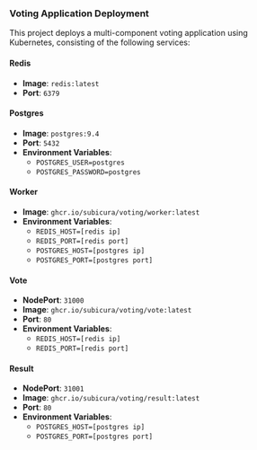 ### Voting Application Deployment

This project deploys a multi-component voting application using Kubernetes, consisting of the following services:

#### **Redis**  
- **Image**: `redis:latest`  
- **Port**: `6379`  

#### **Postgres**  
- **Image**: `postgres:9.4`  
- **Port**: `5432`  
- **Environment Variables**:  
  - `POSTGRES_USER=postgres`  
  - `POSTGRES_PASSWORD=postgres`  

#### **Worker**  
- **Image**: `ghcr.io/subicura/voting/worker:latest`  
- **Environment Variables**:  
  - `REDIS_HOST=[redis ip]`  
  - `REDIS_PORT=[redis port]`  
  - `POSTGRES_HOST=[postgres ip]`  
  - `POSTGRES_PORT=[postgres port]`  

#### **Vote**  
- **NodePort**: `31000`  
- **Image**: `ghcr.io/subicura/voting/vote:latest`  
- **Port**: `80`  
- **Environment Variables**:  
  - `REDIS_HOST=[redis ip]`  
  - `REDIS_PORT=[redis port]`  

#### **Result**  
- **NodePort**: `31001`  
- **Image**: `ghcr.io/subicura/voting/result:latest`  
- **Port**: `80`  
- **Environment Variables**:  
  - `POSTGRES_HOST=[postgres ip]`  
  - `POSTGRES_PORT=[postgres port]`  
